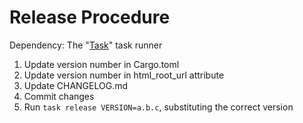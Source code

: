 # Release Procedure

Dependency: The "[Task](https://taskfile.dev/)" task runner

1. Update version number in Cargo.toml
2. Update version number in html_root_url attribute
3. Update CHANGELOG.md
4. Commit changes
5. Run `task release VERSION=a.b.c`, substituting the correct version
